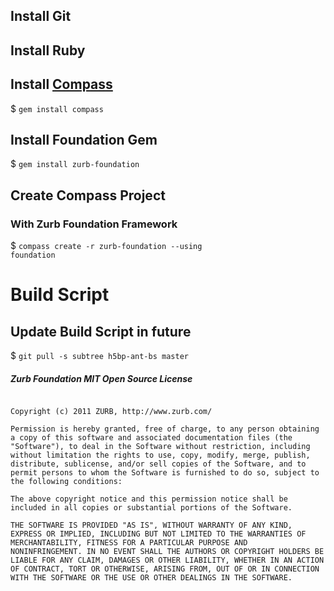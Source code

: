 ## Install Git

## Install Ruby

## Install [Compass](//compassstyle.org)

$ <code>gem install compass</code>

## Install Foundation Gem

$ <code>gem install zurb-foundation</code>

## Create Compass Project
### With Zurb Foundation Framework

$ <code>compass create  -r zurb-foundation --using foundation</code>


# Build Script

## Update Build Script in future
$ <code>git pull -s subtree h5bp-ant-bs master</code>

##### Zurb Foundation MIT Open Source License

<pre><code>
Copyright (c) 2011 ZURB, http://www.zurb.com/

Permission is hereby granted, free of charge, to any person obtaining
a copy of this software and associated documentation files (the
"Software"), to deal in the Software without restriction, including
without limitation the rights to use, copy, modify, merge, publish,
distribute, sublicense, and/or sell copies of the Software, and to
permit persons to whom the Software is furnished to do so, subject to
the following conditions:

The above copyright notice and this permission notice shall be
included in all copies or substantial portions of the Software.

THE SOFTWARE IS PROVIDED "AS IS", WITHOUT WARRANTY OF ANY KIND,
EXPRESS OR IMPLIED, INCLUDING BUT NOT LIMITED TO THE WARRANTIES OF
MERCHANTABILITY, FITNESS FOR A PARTICULAR PURPOSE AND
NONINFRINGEMENT. IN NO EVENT SHALL THE AUTHORS OR COPYRIGHT HOLDERS BE
LIABLE FOR ANY CLAIM, DAMAGES OR OTHER LIABILITY, WHETHER IN AN ACTION
OF CONTRACT, TORT OR OTHERWISE, ARISING FROM, OUT OF OR IN CONNECTION
WITH THE SOFTWARE OR THE USE OR OTHER DEALINGS IN THE SOFTWARE.
</code></pre>